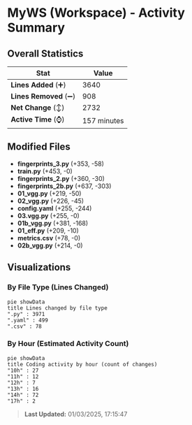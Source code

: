 # MyWS (Workspace) - Activity Summary 

## Overall Statistics

| Stat                   | Value                                                             |
| ---------------------- | ----------------------------------------------------------------- |
| **Lines Added** (➕)   | 3640                                          |
| **Lines Removed** (➖) | 908                                        |
| **Net Change** (↕)    | 2732                |
| **Active Time** (⌚)   | 157 minutes |


## Modified Files
- **fingerprints_3.py** (+353, -58)
- **train.py** (+453, -0)
- **fingerprints_2.py** (+360, -30)
- **fingerprints_2b.py** (+637, -303)
- **01_vgg.py** (+219, -50)
- **02_vgg.py** (+226, -45)
- **config.yaml** (+255, -244)
- **03.vgg.py** (+255, -0)
- **01b_vgg.py** (+381, -168)
- **01_eff.py** (+209, -10)
- **metrics.csv** (+78, -0)
- **02b_vgg.py** (+214, -0)

## Visualizations

### By File Type (Lines Changed)

```mermaid
pie showData
title Lines changed by file type
".py" : 3971
".yaml" : 499
".csv" : 78
```

### By Hour (Estimated Activity Count)

```mermaid
pie showData
title Coding activity by hour (count of changes)
"10h" : 27
"11h" : 12
"12h" : 7
"13h" : 16
"14h" : 72
"17h" : 2
```


> **Last Updated:** 01/03/2025, 17:15:47